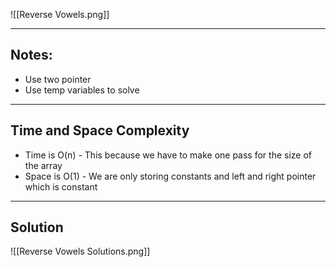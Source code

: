 ![[Reverse Vowels.png]]

---

## Notes: 
- Use two pointer 
- Use temp variables to solve 

--- 

## Time and Space Complexity 
- Time is O(n) - This because we have to make one pass for the size of the array 
- Space is O(1) - We are only storing constants and left and right pointer which is constant

---

## Solution 
![[Reverse Vowels Solutions.png]]
